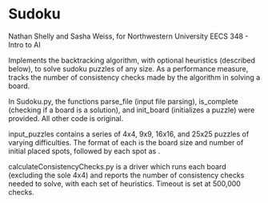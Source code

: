 # Sudoku

Nathan Shelly and Sasha Weiss, for Northwestern University EECS 348 - Intro to AI

Implements the backtracking algorithm, with optional heuristics (described below), to solve sudoku puzzles of any size. As a performance measure, tracks the number of consistency checks made by the algorithm in solving a board.

In Sudoku.py, the functions parse_file (input file parsing), is_complete (checking if a board is a solution), and init_board (initializes a puzzle) were provided. All other code is original.

input_puzzles contains a series of 4x4, 9x9, 16x16, and 25x25 puzzles of varying difficulties. The format of each is the board size and number of initial placed spots, followed by each spot as <row> <col> <value>.

calculateConsistencyChecks.py is a driver which runs each board (excluding the sole 4x4) and reports the number of consistency checks needed to solve, with each set of heuristics. Timeout is set at 500,000 checks.
